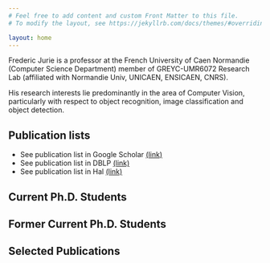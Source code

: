 ```yaml
---
# Feel free to add content and custom Front Matter to this file.
# To modify the layout, see https://jekyllrb.com/docs/themes/#overriding-theme-defaults

layout: home
---
```

Frederic Jurie is a professor at the French University of Caen Normandie (Computer Science Department) member of GREYC-UMR6072 Research Lab (affiliated with Normandie Univ, UNICAEN, ENSICAEN, CNRS).

His research interests lie predominantly in the area of Computer Vision, particularly with respect to object recognition, image classification and object detection.

## Publication lists

* See publication list in Google Scholar [(link)](https://scholar.google.com/citations?hl=fr&user=Gb5a92sAAAAJ&view_op=list_works&sortby=pubdate) 
* See publication list in DBLP [(link)](https://dblp.org/pers/hd/j/Jurie:Fr=eacute=d=eacute=ric)
* See publication list in Hal [(link)](https://hal.archives-ouvertes.fr/search/index/?q=%2A&authIdHal_s=frederic-jurie&sort=producedDate_tdate+desc)

## Current Ph.D. Students

## Former Current Ph.D. Students

## Selected Publications
